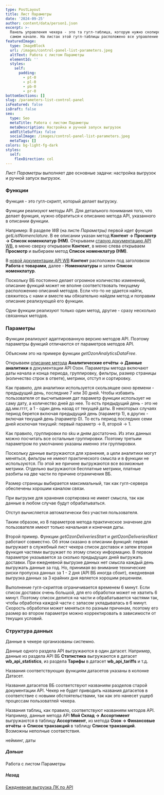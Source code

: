 ```yaml
---
type: PostLayout
title: Лист Параметры
date: '2024-09-25'
author: content/data/person1.json
excerpt: >-
  Панель управления чекера - это та гугл-таблица, которую нужно скопировать в
  самом начале. На листах этой гугл-таблицы расположено все управление чекером →
featuredImage:
  type: ImageBlock
  url: /images/control-panel-list-parameters.jpeg
  altText: Работа с листом Параметры
  elementId: ''
  styles:
    self:
      padding:
        - pt-0
        - pl-0
        - pb-0
        - pr-0
bottomSections: []
slug: /parameters-list-control-panel
isFeatured: false
isDraft: false
seo:
  type: Seo
  metaTitle: Работа с листом Параметры
  metaDescription: Настройка и ручной запуск выгрузок
  addTitleSuffix: false
  socialImage: /images/control-panel-list-parameters.jpeg
  metaTags: []
colors: bg-light-fg-dark
styles:
  self:
    flexDirection: col
---
```

Лист *Параметры* выполняет две основные задачи: настройка выгрузок и ручной запуск выгрузок.

### Функции

Функция - это гугл-скрипт, который делает выгрузку.

Функции реализуют методы API. Для детального понимания того, что делает функция, нужно обратиться к описанию метода API, указанного в описании функции.

Например: В разделе *WB* (на листе *Параметры)* первой идет функция *getListNomenclature*. В ее описании указан метод **Контент → Просмотр → Список номенклатур (НМ)**. Открываем [старую документацию API WB](https://openapi.wildberries.ru/), в меню сверху открываем **Контент**, в меню слева открываем **Просмотр** и выбираем метод **Список номенклатур (НМ)**.

В [новой документации API WB](https://dev.wildberries.ru/) **Контент** расположен под заголовком **Работа с товарами**, далее - **Номенклатуры** и затем **Список номенклатур**.

Поскольку ВБ постоянно делает огромное количество изменений, описание функций может не вполне соответствовать текущему расположению описаний методов. Если что-то не удается найти, свяжитесь с нами и вместе мы обязательно найдем метод и поправим описание реализующей его функции.

Одни функции реализуют только один метод, другие - сразу несколько связанных методов.

### Параметры

Функции реализуют адаптированную версию методов API. Поэтому параметры функций отличаются от параметров методов API.

Объясним это на примере функции *getOzonAnalyticsDataFree*.

Открываем [описание метода](https://docs.ozon.ru/api/seller/#operation/AnalyticsAPI_AnalyticsGetData) **Аналитические отчёты → Данные аналитики** в документации API Озон. Параметры метода включают даты начала и конца периода, группировку, фильтры, размер страницы (количество строк в ответе), метрики, отступ и сортировку.

Как правило, для аналитики используется скользящее окно времени - предыдущий день, последние 7 или 30 дней. Чтобы избавить пользователя от высчитывания дат параметр функции использует не саму дату, а количество дней до нее. То есть предыдущий день - это не дд.мм.гггг, а 1 - один день назад от текущей даты. В некоторых случаях период берется включая предыдущий день (параметр 1), в других - включая текущий день (параметр 0). То есть период последних семи дней исключая текущий: первый параметр → 8, второй → 1.

Как правило, группировки по sku и дням достаточно. Из этих данных можно посчитать все остальные группировки. Поэтому третьим параметром по умолчанию указаны именно эти группировки.

Поскольку данные выгружаются для хранения, а цели аналитики могут меняться, фильтры не имеют практического смысла и в функции не используются. По этой же причине выгружаются все возможные метрики. Отдельно выгружаются бесплатные метрики, платные разбиты на две части по причине ограничения ВБ.

Размер страницы выбирается максимальный, так как гугл-сервера обеспечены хорошим каналом связи.

При выгрузке для хранения сортировка не имеет смысла, так как данные в любом случае будут обрабатываться.

Отступ вычисляется автоматически без участия пользователя.

Таким образом, из 8 параметров метода практическое значение для пользователя имеют только начальная и конечная даты.

Второй пример. Функции *getOzonDeliveriesStart* и *getOzonDeliveriesNext* работают совместно. Об этом сказано в описании функций: первая выгружает в служебный лист чекера список доставок и затем вторая функция частями выгружает по этому списку информацию.  В первом параметре указывается за сколько предыдущих дней выгружать доставки. При ежедневной выгрузке данных нет смысла каждый день выгружать данные за год. Но, принимая во внимание технические риски пропуска данных за 1 - 2 дня (API ВБ иногда сбоит), ежедневная выгрузка данных за 3 крайних дня является хорошим решением.

Выполнение гугл-скриптов ограничивается временем 6 минут. Если список доставок очень большой, для его обработки может не хватить 6 минут. Поэтому список делится на части и обрабатывается частями так, чтобы обработка каждой части с запасом укладывалась в 6 минут. Скорость обработки может меняться по разным причинам, поэтому его размер во втором параметре можно корректировать в зависимости от текущих условий.

### Структура данных

Данные в чекере организованы системно.

Данные одного раздела API выгружаются в один датасет. Например, данные из раздела API ВБ **Статистика** выгружаются в датасет **wb\_api\_statistics**, из раздела **Тарифы** в датасет **wb\_api\_tariffs** и т.д.

Названия соответствующих функциям датасетов указаны в колонке Датасет.

Названия датасетов ВБ соответствуют названиям разделов старой документации API. Чекер не будет приводить названия датасетов в соответствие с новыми обстоятельствами, так как это нанесет ущерб процессам пользоватлей чекера.

Названия таблиц, как правило, соответствуют названиям методов API. Например, данные метода API **Мой Склад → Ассортимент** выгружаются в таблицу **Ассортимент**, из метода **Озон → Финансовые отчёты → Список транзакций** в таблицу **Список транзакций**. Возможны неполные соответствия.

нейминг, даты

##### Дальше

Работа с листом Параметры

##### Назад

[Ежедневная выгрузка ЛК по API](/blog/everyday-upload-turn-on/)
